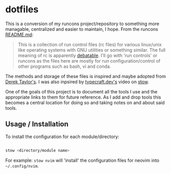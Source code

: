 # dotfiles

This is a conversion of my runcons project/repository to something more
managable, centralized and easier to maintain, I hope. From the runcons
[README.md](https://github.com/lowcloudnine/runcons/blob/master/README.md):

> This is a collection of run control files (rc files) for various linux/unix
> like operating systems with GNU utilities or something similar. The full
> meaning of rc is apparently
> [debatable](http://askubuntu.com/questions/23482/what-does-rc-in-bashrc-nanorc-stand-for).
> I'll go with 'run controls' or runcons as the files here are mostly for run
> configuration/control of other programs such as bash, vi and conda.

The methods and storage of these files is inspired and maybe adopted
from [Derek Taylor's](https://gitlab.com/dwt1/dotfiles). I was also inpsired
by [typecraft.dev's](https://www.youtube.com/@typecraft_dev) video on
[stow](https://www.youtube.com/watch?v=NoFiYOqnC4o).

One of the goals of this project is to document all the tools I use and the
appropriate links to them for future reference. As I add and drop tools this
becomes a central location for doing so and taking notes on and about said tools.

## Usage / Installation

To install the configuration for each module/directory:

```bash

stow <directory/module name>
```

For example: `stow nvim` will 'install' the configuration files for neovim into
`~/.config/nvim`.
